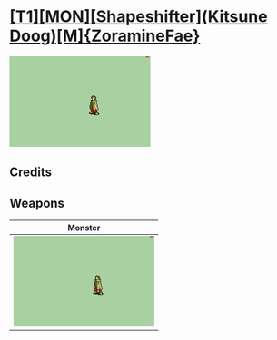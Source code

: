 # [\[T1\]\[MON\]\[Shapeshifter\]\(Kitsune Doog\)\[M\]{ZoramineFae}](./%5BT1%5D%5BMON%5D%5BShapeshifter%5D(Kitsune%20Doog)%5BM%5D%7BZoramineFae%7D)

<img src="./8.%20Monster/Monster_000.png" alt="[T1][MON][Shapeshifter](Kitsune Doog)[M]{ZoramineFae} standing" />

## Credits



## Weapons


|Monster |
|  :---: |
| <img alt="Monster animation" src="./8.%20Monster/Monster.gif" /> |
